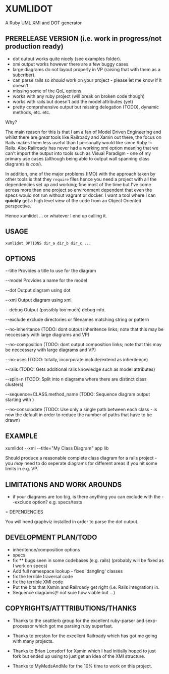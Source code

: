 # XUMLIDOT

A Ruby UML XMI and DOT generator

## PRERELEASE VERSION (i.e. work in progress/not production ready)

- dot output works quite nicely (see examples folder).
- xmi output works however there are a few buggy cases. 
- large diagrams do not layout properly in VP (raising that with them as a subcriber).
- can parse rails so *should* work on your project - please let me know if it doesn't.
- missing some of the QoL options.
- works with any ruby project (will break on broken code though)
- works with rails but doesn't add the model attributes (yet)
- pretty comprehensive output but missing delegation (TODO), dynamic methods, etc. etc.

Why?

The main reason for this is that I am a fan of Model Driven Engineering and
whilst there are *great* tools like Railroady and Xamin out there, the focus on
Rails makes them less useful than I personally would like since Ruby != Rails. Also 
Railroady has never had a working xmi option meaning that we can't import the output
into tools such as Visual Paradigm - one of my primary use cases (although being able
to output wall spanning class diagrams is *cool*).

In addition, one of the major problems (IMO) with the approach taken by other
tools is that they ```require``` files hence you need a project with all the
dependencies set up and working; fine most of the time but I've come across
more than one project so environment dependent that even the specs would not
run without vagrant or docker.  I want a tool where I can **quickly** get a high
level view of the code from an Object Oriented perspective.

Hence xumlidot ... or whatever I end up calling it.

## USAGE

    xumlidot OPTIONS dir_a dir_b dir_c ...

## OPTIONS

  --title Provides a title to use for the diagram

  --model Provides a name for the model

  --dot Output diagram using dot

  --xmi Output diagram using xmi

  --debug Output (possibly too much) debug info.

  --exclude exclude directories or filenames matching string or pattern

  --no-inheritance (TODO: dont output inheritence links; note that this may be
  neccessary with large diagrams and VP)

  --no-composition (TODO: dont output composition links; note that this may be
  neccessary with large diagrams and VP)

  --no-uses (TODO: totally, incorporate include/extend as inheritence)

  --rails (TODO: Gets additional rails knowledge such as model attributes)

  --split=n (TODO: Split into n diagrams where there are distinct class
  clusters)

  --sequence=CLASS.method_name (TODO: Sequence diagram output starting with )

  --no-consolodate (TODO: Use only a single path between each class - is now
  the default in order to reduce the number of paths that have to be drawn)


## EXAMPLE

  xumlidot --xmi --title="My Class Diagram" app lib

Should produce a reasonable complete class diagram for a rails project - you *may* need to do seperate
diagrams for different areas if you hit some limits in e.g. VP.

## LIMITATIONS AND WORK AROUNDS

- if your diagrams are too big, is there anything you can exclude with the --exclude option? e.g. specs/tests

= DEPENDENCIES

You will need graphviz installed in order to parse the dot output.

## DEVELOPMENT PLAN/TODO

- inheritence/composition options
- specs
- fix ** bugs seen in some codebases (e.g. rails) (probably will be fixed as I work on specs)
- Add full namespace lookup - fixes 'dangling' classes
- fix the terrible traversal code
- fix the terrible XMI code
- Put the bits that Xamin and Railroady get right (i.e. Rails Integration) in.
- Sequence diagrams(!! not sure how viable but ...)

## COPYRIGHTS/ATTTRIBUTIONS/THANKS

- Thanks to the seattlerb group for the excellent ruby-parser and sexp-processor which got
me parsing ruby superfast.

- Thanks to preston for the excellent Railroady which has got me going with many projects.

- Thanks to Brian Lonsdorf for Xamin which I had initially hoped to just fork but ended up
using to just get an idea of the XMI structure.

- Thanks to MyMedsAndMe for the 10% time to work on this project.
